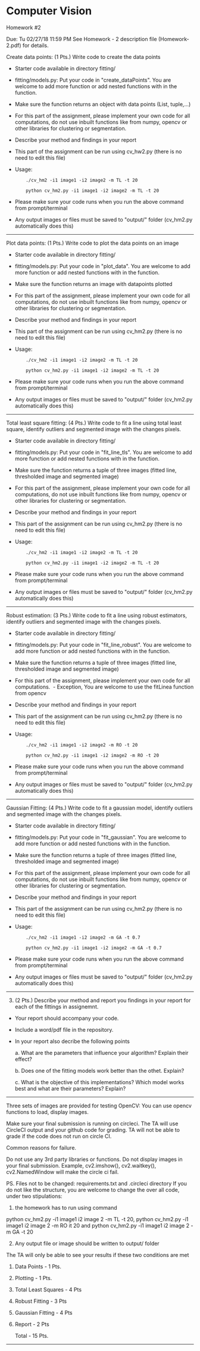 # Computer Vision
Homework #2

Due: Tu 02/27/18 11:59 PM
See Homework - 2 description file (Homework-2.pdf) for details.

Create data points:
(1 Pts.) Write code to create the data points

  - Starter code available in directory fitting/
  - fitting/models.py: Put your code in "create_dataPoints". You are welcome to add more function or add nested functions with in the function.
  - Make sure the function returns an object with data points (List, tuple,...)
  - For this part of the assignment, please implement your own code for all computations, do not use inbuilt functions like from numpy, opencv or other libraries for clustering or segmentation.
  - Describe your method and findings in your report
  - This part of the assignment can be run using cv_hw2.py (there is no need to edit this file)
  - Usage: 
  
            ./cv_hm2 -i1 image1 -i2 image2 -m TL -t 20
  
            python cv_hm2.py -i1 image1 -i2 image2 -m TL -t 20
  - Please make sure your code runs when you run the above command from prompt/terminal
  - Any output images or files must be saved to "output/" folder (cv_hm2.py automatically does this)
  
-------------
Plot data points:
(1 Pts.) Write code to plot the data points on an image

  - Starter code available in directory fitting/
  - fitting/models.py: Put your code in "plot_data". You are welcome to add more function or add nested functions with in the function.
  - Make sure the function returns an image with datapoints plotted
  - For this part of the assignment, please implement your own code for all computations, do not use inbuilt functions like from numpy, opencv or other libraries for clustering or segmentation.
  - Describe your method and findings in your report
  - This part of the assignment can be run using cv_hm2.py (there is no need to edit this file)
  - Usage: 
  
            ./cv_hm2 -i1 image1 -i2 image2 -m TL -t 20
  
            python cv_hm2.py -i1 image1 -i2 image2 -m TL -t 20
  - Please make sure your code runs when you run the above command from prompt/terminal
  - Any output images or files must be saved to "output/" folder (cv_hm2.py automatically does this)
  
-------------
Total least square fitting:
(4 Pts.) Write code to fit a line using total least square, identify outliers and segmented image with the changes pixels.
  - Starter code available in directory fitting/
  - fitting/models.py: Put your code in "fit_line_tls". You are welcome to add more function or add nested functions with in the function.
  - Make sure the function returns a tuple of three images (fitted line, thresholded image and segmented image) 
  - For this part of the assignment, please implement your own code for all computations, do not use inbuilt functions like from numpy, opencv or other libraries for clustering or segmentation.
  - Describe your method and findings in your report
  - This part of the assignment can be run using cv_hm2.py (there is no need to edit this file)
  - Usage: 
  
            ./cv_hm2 -i1 image1 -i2 image2 -m TL -t 20
  
            python cv_hm2.py -i1 image1 -i2 image2 -m TL -t 20
  - Please make sure your code runs when you run the above command from prompt/terminal
  - Any output images or files must be saved to "output/" folder (cv_hm2.py automatically does this)
  
 -------------
 Robust estimation:
(3 Pts.) Write code to fit a line using robust estimators, identify outliers and segmented image with the changes pixels.
  - Starter code available in directory fitting/
  - fitting/models.py: Put your code in "fit_line_robust". You are welcome to add more function or add nested functions with in the function.
  - Make sure the function returns a tuple of three images (fitted line, thresholded image and segmented image) 
  - For this part of the assignment, please implement your own code for all computations.
  - Exception, You are welcome to use the fitLinea function from opencv
  - Describe your method and findings in your report
  - This part of the assignment can be run using cv_hm2.py (there is no need to edit this file)
  - Usage: 
  
            ./cv_hm2 -i1 image1 -i2 image2 -m RO -t 20
  
            python cv_hm2.py -i1 image1 -i2 image2 -m RO -t 20
  - Please make sure your code runs when you run the above command from prompt/terminal
  - Any output images or files must be saved to "output/" folder (cv_hm2.py automatically does this)
  
  -------------
 Gaussian Fitting:
(4 Pts.) Write code to fit a gaussian model, identify outliers and segmented image with the changes pixels.
  - Starter code available in directory fitting/
  - fitting/models.py: Put your code in "fit_gaussian". You are welcome to add more function or add nested functions with in the function.
  - Make sure the function returns a tuple of three images (fitted line, thresholded image and segmented image) 
  - For this part of the assignment, please implement your own code for all computations, do not use inbuilt functions like from numpy, opencv or other libraries for clustering or segmentation.
  - Describe your method and findings in your report
  - This part of the assignment can be run using cv_hm2.py (there is no need to edit this file)
  - Usage: 
  
            ./cv_hm2 -i1 image1 -i2 image2 -m GA -t 0.7
  
            python cv_hm2.py -i1 image1 -i2 image2 -m GA -t 0.7
  - Please make sure your code runs when you run the above command from prompt/terminal
  - Any output images or files must be saved to "output/" folder (cv_hm2.py automatically does this)
  
  -------------
3. (2 Pts.) Describe your method and report you findings in your report for each of the fittings in assignemnt.
  - Your report should accompany your code. 
  - Include a word/pdf file in the repository.
  - In your report also decribe the following points
  
    a. What are the parameters that influence your algorithm? Explain their effect?
    
    b. Does one of the fitting models work better than the othet. Explain?
    
    c. What is the objective of this implementations? Which model works best and what are their parameters? Explain?
  
  -------------

Three sets of images are provided for testing
OpenCV: You can use opencv functions to load, display images.

Make sure your final submission is running on circleci. 
The TA will use CircleCI output and your github code for grading. 
TA will not be able to grade if the code does not run on circle CI.

Common reasons for failure.

Do not use any 3rd party libraries or functions.
Do not display images in your final submission. 
Example, cv2.imshow(), cv2.waitkey(), cv2.NamedWindow will make the circle ci fail.

PS. Files not to be changed: requirements.txt and .circleci directory 
If you do not like the structure, you are welcome to change the over all code, under two stipulations:

1. the homework has to run using command

  python cv_hm2.py -i1 image1 i2 image 2 -m TL -t 20,
  python cv_hm2.py -i1 image1 i2 image 2 -m RO it 20
  and
  python cv_hm2.py -i1 image1 i2 image 2 -m GA -t 20
 

  
2. Any output file or image should be written to output/ folder

The TA will only be able to see your results if these two conditions are met

1. Data Points         - 1 Pts.
2. Plotting            - 1 Pts.
3. Total Least Squares - 4 Pts
4. Robust Fitting      - 3 Pts
5. Gaussian Fitting    - 4 Pts
6. Report              - 2 Pts

    Total              - 15 Pts.

----------------------
